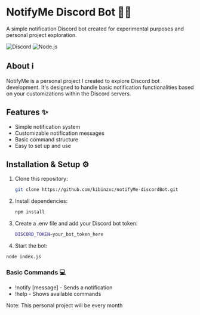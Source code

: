 # NotifyMe Discord Bot 🤖🔔

A simple notification Discord bot created for experimental purposes and personal project exploration.

![Discord](https://img.shields.io/badge/Discord-%235865F2.svg?style=for-the-badge&logo=discord&logoColor=white)
![Node.js](https://img.shields.io/badge/Node.js-43853D?style=for-the-badge&logo=node.js&logoColor=white)

## About ℹ️

NotifyMe is a personal project I created to explore Discord bot development. It's designed to handle basic notification functionalities based on your customizations within the Discord servers.

## Features ✨

- Simple notification system
- Customizable notification messages
- Basic command structure
- Easy to set up and use

## Installation & Setup ⚙️

1. Clone this repository:
   ```bash
   git clone https://github.com/kibinzxc/notifyMe-discordBot.git
   ```
2. Install dependencies:
   ```bash
   npm install
3. Create a .env file and add your Discord bot token:
   ```bash
   DISCORD_TOKEN=your_bot_token_here
   ```
4. Start the bot:
  ```bash
  node index.js
  ```
### Basic Commands 💻
- !notify [message] - Sends a notification
- !help - Shows available commands


Note: This personal project will be every month

